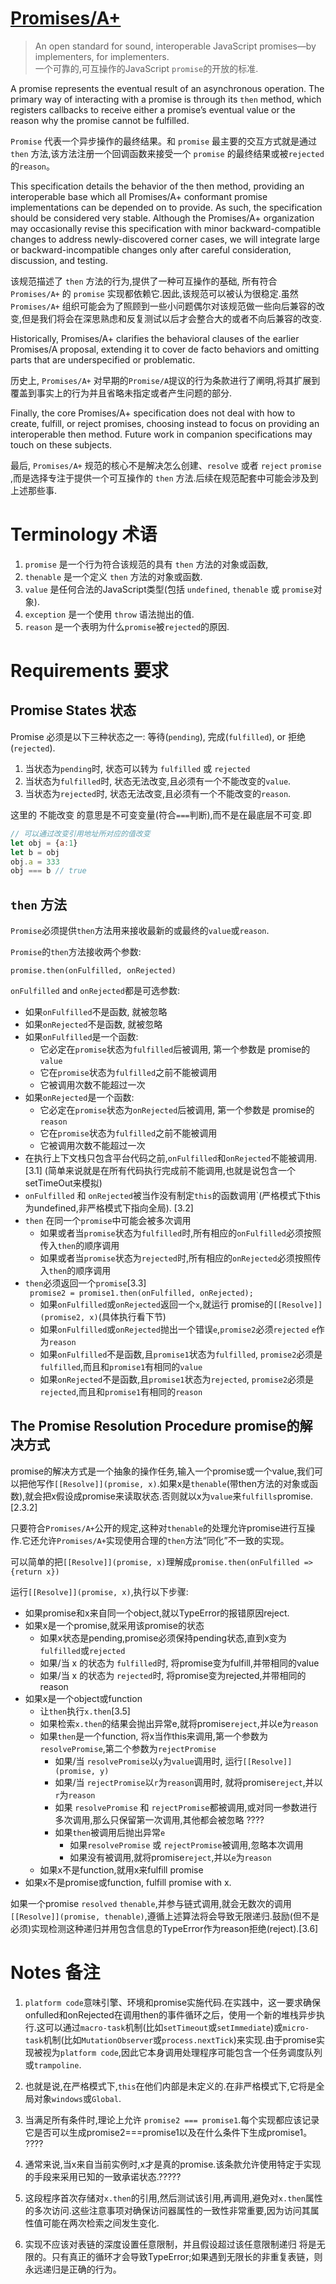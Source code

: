 # [Promises/A+](https://promisesaplus.com/)
> An open standard for sound, interoperable JavaScript promises—by implementers, for implementers.  
> 一个可靠的,可互操作的JavaScript `promise`的开放的标准.

A promise represents the eventual result of an asynchronous operation. The primary way of interacting with a promise is through its `then` method, which registers callbacks to receive either a promise’s eventual value or the reason why the promise cannot be fulfilled.

`Promise` 代表一个异步操作的最终结果。和 `promise` 最主要的交互方式就是通过 `then` 方法,该方法注册一个回调函数来接受一个 `promise` 的最终结果或被`rejected`的`reason`。

This specification details the behavior of the then method, providing an interoperable base which all Promises/A+ conformant promise implementations can be depended on to provide. As such, the specification should be considered very stable. Although the Promises/A+ organization may occasionally revise this specification with minor backward-compatible changes to address newly-discovered corner cases, we will integrate large or backward-incompatible changes only after careful consideration, discussion, and testing.

该规范描述了 `then` 方法的行为,提供了一种可互操作的基础, 所有符合 `Promises/A+` 的 `promise` 实现都依赖它.因此,该规范可以被认为很稳定.虽然 `Promises/A+` 组织可能会为了照顾到一些小问题偶尔对该规范做一些向后兼容的改变,但是我们将会在深思熟虑和反复测试以后才会整合大的或者不向后兼容的改变.

Historically, Promises/A+ clarifies the behavioral clauses of the earlier Promises/A proposal, extending it to cover de facto behaviors and omitting parts that are underspecified or problematic.

历史上, `Promises/A+` 对早期的`Promise/A`提议的行为条款进行了阐明,将其扩展到覆盖到事实上的行为并且省略未指定或者产生问题的部分.

Finally, the core Promises/A+ specification does not deal with how to create, fulfill, or reject promises, choosing instead to focus on providing an interoperable then method. Future work in companion specifications may touch on these subjects.

最后, `Promises/A+` 规范的核心不是解决怎么创建、`resolve` 或者 `reject` `promise` ,而是选择专注于提供一个可互操作的 `then` 方法.后续在规范配套中可能会涉及到上述那些事.

# Terminology 术语

1. `promise` 是一个行为符合该规范的具有 `then` 方法的对象或函数,
2. `thenable` 是一个定义 `then` 方法的对象或函数.
3. `value` 是任何合法的JavaScript类型(包括 `undefined`, `thenable` 或 `promise`对象).
4. `exception` 是一个使用 `throw` 语法抛出的值.
5. `reason` 是一个表明为什么`promise`被`rejected`的原因.

# Requirements 要求
## Promise States 状态
Promise 必须是以下三种状态之一: 等待(`pending`), 完成(`fulfilled`), or 拒绝(`rejected`).

1. 当状态为`pending`时, 状态可以转为 `fulfilled` 或 `rejected`
2. 当状态为`fulfilled`时, 状态无法改变,且必须有一个不能改变的`value`.
3. 当状态为`rejected`时, 状态无法改变,且必须有一个不能改变的`reason`.

这里的 不能改变 的意思是不可变变量(符合`===`判断),而不是在最底层不可变.即
```js
// 可以通过改变引用地址所对应的值改变
let obj = {a:1}
let b = obj
obj.a = 333
obj === b // true
```

## `then` 方法
`Promise`必须提供`then`方法用来接收最新的或最终的`value`或`reason`.

`Promise`的`then`方法接收两个参数:

`promise.then(onFulfilled, onRejected)`

`onFulfilled` and `onRejected`都是可选参数:

* 如果`onFulfilled`不是函数, 就被忽略
* 如果`onRejected`不是函数, 就被忽略
* 如果`onFulfilled`是一个函数:
  * 它必定在`promise`状态为`fulfilled`后被调用, 第一个参数是 promise的`value`
  * 它在`promise`状态为`fulfilled`之前不能被调用
  * 它被调用次数不能超过一次
* 如果`onRejected`是一个函数:
  * 它必定在`promise`状态为`onRejected`后被调用, 第一个参数是 promise的`reason`
  * 它在`promise`状态为`fulfilled`之前不能被调用
  * 它被调用次数不能超过一次
* 在执行上下文栈只包含平台代码之前,`onFulfilled`和`onRejected`不能被调用.[3.1] (简单来说就是在所有代码执行完成前不能调用,也就是说包含一个setTimeOut来模拟)
* `onFulfilled` 和 `onRejected`被当作没有制定`this`的函数调用`(严格模式下this为undefined,非严格模式下指向全局). [3.2]
* `then` 在同一个`promise`中可能会被多次调用
  * 如果或者当`promise`状态为`fulfilled`时,所有相应的`onFulfilled`必须按照传入`then`的顺序调用
  * 如果或者当`promise`状态为`rejected`时,所有相应的`onRejected`必须按照传入`then`的顺序调用
* `then`必须返回一个`promise`[3.3]  
` promise2 = promise1.then(onFulfilled, onRejected);`
  * 如果`onFulfilled`或`onRejected`返回一个`x`,就运行 promise的`[[Resolve]](promise2, x)`(具体执行看下节)
  * 如果`onFulfilled`或`onRejected`抛出一个错误`e`,`promise2`必须`rejected` `e`作为`reason`
  * 如果`onFulfilled`不是函数,且`promise1`状态为`fulfilled`, `promise2`必须是`fulfilled`,而且和`promise1`有相同的`value`
  * 如果`onRejected`不是函数,且`promise1`状态为`rejected`, `promise2`必须是`rejected`,而且和`promise1`有相同的`reason`


## The Promise Resolution Procedure promise的解决方式
promise的解决方式是一个抽象的操作任务,输入一个promise或一个value,我们可以把他写作`[[Resolve]](promise, x)`.如果x是`thenable`(带then方法的对象或函数),就会把x假设成promise来读取状态.否则就以x为`value`来`fulfills`promise.[2.3.2]

只要符合`Promises/A+`公开的规定,这种对`thenable`的处理允许promise进行互操作.它还允许`Promises/A+`实现使用合理的`then`方法“同化”不一致的实现。

可以简单的把`[[Resolve]](promise, x)`理解成`promise.then(onFulfilled => {return x})`

运行`[[Resolve]](promise, x)`,执行以下步骤:
* 如果promise和x来自同一个object,就以TypeError的报错原因reject.
* 如果x是一个promise,就采用该promise的状态
  * 如果x状态是pending,promise必须保持pending状态,直到x变为`fulfilled`或`rejected`
  * 如果/当 x 的状态为 `fulfilled`时, 将promise变为fulfill,并带相同的value
  * 如果/当 x 的状态为 `rejected`时, 将promise变为rejected,并带相同的reason
* 如果x是一个object或function
  * 让`then`执行`x.then`[3.5]
  * 如果检索`x.then`的结果会抛出异常e,就将promise`reject`,并以e为`reason`
  * 如果`then`是一个function, 将x当作this来调用,第一个参数为`resolvePromise`,第二个参数为`rejectPromise`
    * 如果/当 `resolvePromise`以`y`为`value`调用时, 运行`[[Resolve]](promise, y)`
    * 如果/当 `rejectPromise`以`r`为`reason`调用时, 就将promise`reject`,并以`r`为`reason`
    * 如果 `resolvePromise` 和 `rejectPromise`都被调用,或对同一参数进行多次调用,那么只保留第一次调用,其他都会被忽略 ????
    * 如果`then`被调用后抛出异常`e`
      * 如果`resolvePromise` 或 `rejectPromise`被调用,忽略本次调用
      * 如果没有被调用,就将promise`reject`,并以`e`为`reason`
  * 如果x不是function,就用x来fulfill promise
* 如果x不是promise或function, fulfill promise with x.

如果一个promise `resolved` `thenable`,并参与链式调用,就会无数次的调用`[[Resolve]](promise, thenable)`,遵循上述算法将会导致无限递归.鼓励(但不是必须)实现检测这种递归并用包含信息的TypeError作为reason拒绝(reject).[3.6]

# Notes 备注
1. `platform code`意味引擎、环境和promise实施代码.在实践中，这一要求确保onfulled和onRejected在调用then的事件循环之后，使用一个新的堆栈异步执行.这可以通过`macro-task`机制(比如`setTimeout`或`setImmediate`)或`micro-task`机制(比如`MutationObserver`或`process.nextTick`)来实现.由于promise实现被视为`platform code`,因此它本身调用处理程序可能包含一个任务调度队列或`trampoline`.

2. 也就是说,在严格模式下,`this`在他们内部是未定义的.在非严格模式下,它将是全局对象`windows`或`Global`.

3. 当满足所有条件时,理论上允许 `promise2 === promise1`.每个实现都应该记录它是否可以生成promise2===promise1以及在什么条件下生成promise1。 ????

4. 通常来说,当x来自当前实例时,x才是真的promise.该条款允许使用特定于实现的手段来采用已知的一致承诺状态.?????

5. 这段程序首次存储对`x.then`的引用,然后测试该引用,再调用,避免对`x.then`属性的多次访问.这些注意事项对确保访问器属性的一致性非常重要,因为访问其属性值可能在两次检索之间发生变化.

6. 实现不应该对表链的深度设置任意限制，并且假设超过该任意限制递归 将是无限的。只有真正的循环才会导致TypeError;如果遇到无限长的非重复表链，则永远递归是正确的行为。